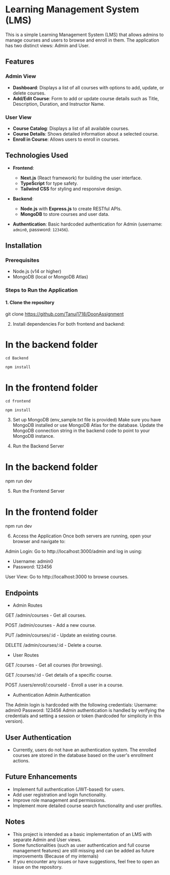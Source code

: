 # Learning Management System (LMS)

This is a simple Learning Management System (LMS) that allows admins to manage courses and users to browse and enroll in them. The application has two distinct views: Admin and User.

## Features

### Admin View
- **Dashboard**: Displays a list of all courses with options to add, update, or delete courses.
- **Add/Edit Course**: Form to add or update course details such as Title, Description, Duration, and Instructor Name.

### User View
- **Course Catalog**: Displays a list of all available courses.
- **Course Details**: Shows detailed information about a selected course.
- **Enroll in Course**: Allows users to enroll in courses.

## Technologies Used

- **Frontend**: 
  - **Next.js** (React framework) for building the user interface.
  - **TypeScript** for type safety.
  - **Tailwind CSS** for styling and responsive design.
  
- **Backend**: 
  - **Node.js** with **Express.js** to create RESTful APIs.
  - **MongoDB** to store courses and user data.

- **Authentication**: Basic hardcoded authentication for Admin (username: `admin0`, password: `123456`).

## Installation

### Prerequisites
- Node.js (v14 or higher)
- MongoDB (local or MongoDB Atlas)
  
### Steps to Run the Application

#### 1. Clone the repository

git clone <https://github.com/Tanuj1718/DoonAssignment>

2. Install dependencies
For both frontend and backend:


# In the backend folder
`cd Backend`

`npm install`

# In the frontend folder
`cd frontend`

`npm install`


3. Set up MongoDB (env_sample.txt file is provided)
Make sure you have MongoDB installed or use MongoDB Atlas for the database. Update the MongoDB connection string in the backend code to point to your MongoDB instance.


4. Run the Backend Server
# In the backend folder
npm run dev


5. Run the Frontend Server
# In the frontend folder
npm run dev


6. Access the Application
Once both servers are running, open your browser and navigate to:

Admin Login: Go to http://localhost:3000/admin and log in using:

* Username: admin0
* Password: 123456


User View: Go to http://localhost:3000 to browse courses.

## Endpoints
* Admin Routes

GET /admin/courses - Get all courses.

POST /admin/courses - Add a new course.

PUT /admin/courses/:id - Update an existing course.

DELETE /admin/courses/:id - Delete a course.

* User Routes

GET /courses - Get all courses (for browsing).

GET /courses/:id - Get details of a specific course.

POST /users/enroll/:courseId - Enroll a user in a course.

* Authentication
Admin Authentication

The Admin login is hardcoded with the following credentials:
Username: admin0
Password: 123456
Admin authentication is handled by verifying the credentials and setting a session or token (hardcoded for simplicity in this version).

## User Authentication
* Currently, users do not have an authentication system. The enrolled courses are stored in the database based on the user's enrollment actions.


## Future Enhancements
* Implement full authentication (JWT-based) for users.
* Add user registration and login functionality.
* Improve role management and permissions.
* Implement more detailed course search functionality and user profiles.


## Notes
* This project is intended as a basic implementation of an LMS with separate Admin and User views.
* Some functionalities (such as user authentication and full course management features) are still missing and can be added as future improvements (Because of my internals)
* If you encounter any issues or have suggestions, feel free to open an issue on the repository.
